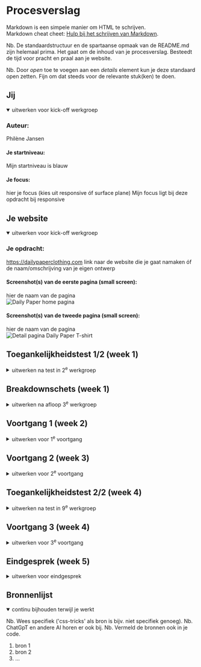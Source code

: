 # Procesverslag
Markdown is een simpele manier om HTML te schrijven.  
Markdown cheat cheet: [Hulp bij het schrijven van Markdown](https://github.com/adam-p/markdown-here/wiki/Markdown-Cheatsheet).

Nb. De standaardstructuur en de spartaanse opmaak van de README.md zijn helemaal prima. Het gaat om de inhoud van je procesverslag. Besteedt de tijd voor pracht en praal aan je website.

Nb. Door *open* toe te voegen aan een *details* element kun je deze standaard open zetten. Fijn om dat steeds voor de relevante stuk(ken) te doen.





## Jij

<details open>
  <summary>uitwerken voor kick-off werkgroep</summary>

  ### Auteur:
   Philène Jansen

#### Je startniveau:
  Mijn startniveau is blauw
  

  #### Je focus:
  hier je focus (kies uit responsive óf surface plane)
  Mijn focus ligt bij deze opdracht bij responsive
 
</details>





## Je website

<details open>
  <summary>uitwerken voor kick-off werkgroep</summary>

  ### Je opdracht:
  https://dailypaperclothing.com
  link naar de website die je gaat namaken óf de naam/omschrijving van je eigen ontwerp

  #### Screenshot(s) van de eerste pagina (small screen): 
  hier de naam van de pagina  
  <img src="images/Daily Paper – Daily Paper Worldwide.jpg" width="375px" alt="Daily Paper home pagina">

  #### Screenshot(s) van de tweede pagina (small screen):
  hier de naam van de pagina  
  <img src="images/Daily Paper - White Smoothie T Shirt – Daily Paper Worldwide.pdf" width="375px" alt="Detail pagina Daily Paper T-shirt">
 
</details>



## Toegankelijkheidstest 1/2 (week 1)

<details>
  <summary>uitwerken na test in 2<sup>e</sup> werkgroep</summary>

  ### Bevindingen
  Lijst met je bevindingen die in de test naar voren kwamen:

    Ik ben aan het werk gegaan met de screenreader en ben de WCAG checklist afgegaan om te kijken hoe de toegankelijkheid van de Daily Paper website is. Ik kon en kan nog steeds moeilijk omgaan met de screenreader, daar moet ik dus meer aandacht aan besteden om dit onder de knie te krijgen. Verder viel me heel erg op dat het gebruik van div's heel erg overdreven is toegepast. Echt bij elk deel van de website zit de content genest in een div. De h elementen zijn heel erg verwarrend, doordat er vaak met een h3 boven een h2 wordt gewerkt.

  Met de screenreader ben ik er nog niet helemaal uit of ik dit niet goed onder controle heb of dat de website ook gewoon heel slecht is voor screenreaders. Ik denk tot nu toe dat dit beide het geval is.
  
</details>



## Breakdownschets (week 1)

<details>
  <summary>uitwerken na afloop 3<sup>e</sup> werkgroep</summary>

  ### de hele pagina: 
  <img src="readme-images/dummy-plaatje.jpg" width="375px" alt="breakdown van de hele pagina">

  ### dynamisch deel (bijv menu): 
  <img src="readme-images/dummy-plaatje.jpg" width="375px" alt="breakdown van een dynamisch deel">

  ### wellicht nog een dynamisch deel (bijv filter): 
  <img src="readme-images/dummy-plaatje.jpg" width="375px" alt="breakdown van nog een dynamisch deel">

</details>





## Voortgang 1 (week 2)

<details>
  <summary>uitwerken voor 1<sup>e</sup> voortgang</summary>

  ### Stand van zaken
  hier dit ging goed & dit was lastig (neem ook screenshots op van delen van je website en code)


  
  ### Agenda voor meeting
  samen met je groepje opstellen

  | student 1          | student 2      | student 3     | student 4       |
  | Hoe kan ik de css  | HTML structuur |Bij tekst die  |Hoe maak je op de
  | het best opdelen   | nakijken       |wordt afgekapt |juiste maniergebruik|
  | (volgorde) HTML    | CSS checken    |met lees meer  |van de screenreader |
  | structuur bekijken?| ...            |wel hele tekst?| ...              |


  ### Verslag van meeting
  hier na afloop snel de uitkomsten van de meeting vastleggen

  - classes veranderen
  - h boven p
  - button in a link veranderen
  - Geholpen met de error in Github desktop
</details>





## Voortgang 2 (week 3)

<details>
  <summary>uitwerken voor 2<sup>e</sup> voortgang</summary>

  ### Stand van zaken
  hier dit ging goed & dit was lastig (neem ook screenshots op van delen van je website en code)

### Agenda voor meeting
  samen met je groepje opstellen

  | student 1      | student 2          | student 3    | student 4        |
  | Hoe kan ik in  | ---                | ---          | ---              |
  | de carousel    | en dit             | en ik dit    | en dan ik dat    |
  | tekst toevoegen| dit als er tijd is | nog een punt | dit wil ik zeker |
  | ...            | ...                | ...          | ...              |

  Eigen vragen:
  - Hoe moet ik de animatie in de header maken? Met javascript? 
  

  ### Verslag van meeting
  hier na afloop snel de uitkomsten van de meeting vastleggen
  - De animatie in de header kan je met css ook maken en dit wordt in week 4 uitgelegd. (denk er wel aan voor beperkingen hoe je dit gaat dpen)
  - Section: nth-of-type(2) Section: nth-of-type(2) p{
}  —> section in section aanspreken op deze manier
  - Om de tekst bij een img in een carousel te zetten mis het handig om een ul met list items na te maken
  - Denk goed na over de vevanger van de div
  - De moeilijke dingen zoals een header die veranderd bij scrollen met javascript moet je op het laatst doen --> intersection observer
  

</details>





## Toegankelijkheidstest 2/2 (week 4)

<details>
  <summary>uitwerken na test in 9<sup>e</sup> werkgroep</summary>

  ### Bevindingen
  Lijst met je bevindingen die in de test naar voren kwamen (geef ook aan wat er verbeterd is):

</details>





## Voortgang 3 (week 4)

<details>
  <summary>uitwerken voor 3<sup>e</sup> voortgang</summary>

  ### Stand van zaken
  hier dit ging goed & dit was lastig (neem ook screenshots op van delen van je website en code)


  ### Agenda voor meeting
  samen met je groepje opstellen

  | student 1      | student 2          | student 3    | student 4        |
  | ---            | ---                | ---          | ---              |
  | dit bespreken  | en dit             | en ik dit    | en dan ik dat    |
  | en dat ook nog | dit als er tijd is | nog een punt | dit wil ik zeker |
  | ...            | ...                | ...          | ...              |


  ### Verslag van meeting
  hier na afloop snel de uitkomsten van de meeting vastleggen

  - punt 1
  - punt 2
  - nog een punt
  - ...

</details>





## Eindgesprek (week 5)

<details>
  <summary>uitwerken voor eindgesprek</summary>

  ### Je uitkomst - karakteristiek screenshots:
  <img src="readme-images/dummy-plaatje.jpg" width="375px" alt="uitomst opdracht 1">


  ### Dit ging goed/Heb ik geleerd: 
  Korte omschrijving met plaatjes

  <img src="readme-images/dummy-plaatje.jpg" width="375px" alt="top">


  ### Dit was lastig/Is niet gelukt:
  Korte omschrijving met plaatjes

  <img src="readme-images/dummy-plaatje.jpg" width="375px" alt="bummer">
</details>





## Bronnenlijst

<details open>
  <summary>continu bijhouden terwijl je werkt</summary>

  Nb. Wees specifiek ('css-tricks' als bron is bijv. niet specifiek genoeg). 
  Nb. ChatGpT en andere AI horen er ook bij.
  Nb. Vermeld de bronnen ook in je code.

  1. bron 1
  2. bron 2
  3. ...

</details>